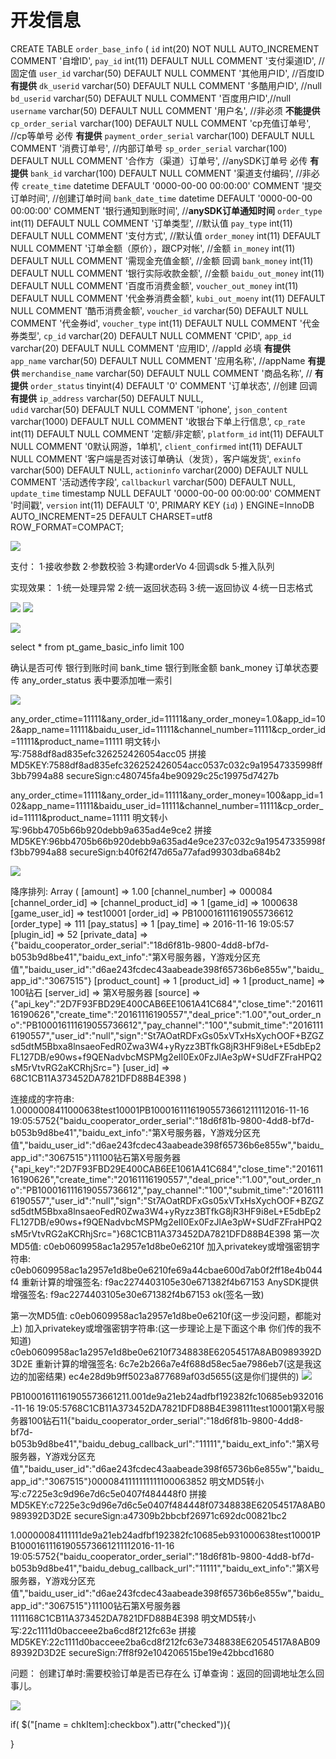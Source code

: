 # 开发信息
CREATE TABLE `order_base_info` (
  `id` int(20) NOT NULL AUTO_INCREMENT COMMENT '自增ID',
  `pay_id` int(11) DEFAULT NULL COMMENT '支付渠道ID',  //固定值 
  `user_id` varchar(50) DEFAULT NULL COMMENT '其他用户ID',  //百度ID    **有提供**
  `dk_userid` varchar(50) DEFAULT NULL COMMENT '多酷用户ID',  //null
  `bd_userid` varchar(50) DEFAULT NULL COMMENT '百度用户ID',//null
  `username` varchar(50) DEFAULT NULL COMMENT '用户名',    //非必须    **不能提供**
  `cp_order_serial` varchar(100) DEFAULT NULL COMMENT 'cp充值订单号',  //cp等单号 必传		    **有提供**
  `payment_order_serial` varchar(100) DEFAULT NULL COMMENT '消费订单号', //内部订单号
  `sp_order_serial` varchar(100) DEFAULT NULL COMMENT '合作方（渠道）订单号',  //anySDK订单号 必传	    **有提供**
  `bank_id` varchar(100) DEFAULT NULL COMMENT '渠道支付编码',  //非必传
  `create_time` datetime DEFAULT '0000-00-00 00:00:00' COMMENT '提交订单时间',  //创建订单时间
  `bank_date_time` datetime DEFAULT '0000-00-00 00:00:00' COMMENT '银行通知到账时间', //**anySDK订单通知时间**
  `order_type` int(11) DEFAULT NULL COMMENT '订单类型',  //默认值
  `pay_type` int(11) DEFAULT NULL COMMENT '支付方式',  //默认值
  `order_money` int(11) DEFAULT NULL COMMENT '订单金额（原价），跟CP对帐',  //金额
  `in_money` int(11) DEFAULT NULL COMMENT '需现金充值金额',  //金额  回调
  `bank_money` int(11) DEFAULT NULL COMMENT '银行实际收款金额',  //金额
  `baidu_out_money` int(11) DEFAULT NULL COMMENT '百度币消费金额',
  `voucher_out_money` int(11) DEFAULT NULL COMMENT '代金券消费金额',
  `kubi_out_moeny` int(11) DEFAULT NULL COMMENT '酷币消费金额',
  `voucher_id` varchar(50) DEFAULT NULL COMMENT '代金券id',
  `voucher_type` int(11) DEFAULT NULL COMMENT '代金券类型',
  `cp_id` varchar(20) DEFAULT NULL COMMENT 'CPID',
  `app_id` varchar(20) DEFAULT NULL COMMENT '应用ID',  //appId 必填      **有提供**
  `app_name` varchar(50) DEFAULT NULL COMMENT '应用名称',  //appName  **有提供**
  `merchandise_name` varchar(50) DEFAULT NULL COMMENT '商品名称',  //     **有提供**
  `order_status` tinyint(4) DEFAULT '0' COMMENT '订单状态', //创建 回调   **有提供**
  `ip_address` varchar(50) DEFAULT NULL,  
  `udid` varchar(50) DEFAULT NULL COMMENT 'iphone',
  `json_content` varchar(1000) DEFAULT NULL COMMENT '收银台下单上行信息',
  `cp_rate` int(11) DEFAULT NULL COMMENT '定额/非定额',
  `platform_id` int(11) DEFAULT NULL COMMENT '0默认网游，1单机',
  `client_confirmed` int(11) DEFAULT NULL COMMENT '客户端是否对该订单确认（发货），客户端发货',
  `exinfo` varchar(500) DEFAULT NULL,
  `actioninfo` varchar(2000) DEFAULT NULL COMMENT '活动透传字段',
  `callbackurl` varchar(500) DEFAULT NULL,
  `update_time` timestamp NULL DEFAULT '0000-00-00 00:00:00' COMMENT '时间戳',
  `version` int(11) DEFAULT '0',
  PRIMARY KEY (`id`)
) ENGINE=InnoDB AUTO_INCREMENT=25 DEFAULT CHARSET=utf8 ROW_FORMAT=COMPACT;

![](media/14782267623725/14785189330401.jpg)


支付：
1·接收参数
2·参数校验
3·构建orderVo
4·回调sdk
5·推入队列

实现效果：
1·统一处理异常
2·统一返回状态码
3·统一返回协议
4·统一日志格式

![](media/14782267623725/14786012885304.jpg)
![](media/14782267623725/14786013050803.jpg)

![](media/14782267623725/14791890540392.jpg)

select * from pt_game_basic_info  limit 100


确认是否可传
银行到账时间 bank_time
银行到账金额 bank_money
订单状态要传 any_order_status
表中要添加唯一索引



![](media/14782267623725/14796338033524.jpg)


any_order_ctime=11111&any_order_id=11111&any_order_money=1.0&app_id=102&app_name=11111&baidu_user_id=11111&channel_number=11111&cp_order_id=11111&product_name=11111 明文转小写:7588df8ad835efc326252426054acc05 拼接MD5KEY:7588df8ad835efc326252426054acc0537c032c9a19547335998ff3bb7994a88 secureSign:c480745fa4be90929c25c19975d7427b


any_order_ctime=11111&any_order_id=11111&any_order_money=100&app_id=102&app_name=11111&baidu_user_id=11111&channel_number=11111&cp_order_id=11111&product_name=11111 明文转小写:96bb4705b66b920debb9a635ad4e9ce2 拼接MD5KEY:96bb4705b66b920debb9a635ad4e9ce237c032c9a19547335998ff3bb7994a88 secureSign:b40f62f47d65a77afad99303dba684b2


![](media/14782267623725/14792965256146.jpg)


降序排列:
Array
(
    [amount] => 1.00
    [channel_number] => 000084
    [channel_order_id] => 
    [channel_product_id] => 1
    [game_id] => 1000638
    [game_user_id] => test10001
    [order_id] => PB100016111619055736612
    [order_type] => 111
    [pay_status] => 1
    [pay_time] => 2016-11-16 19:05:57
    [plugin_id] => 52
    [private_data] => {"baidu_cooperator_order_serial":"18d6f81b-9800-4dd8-bf7d-b053b9d8be41","baidu_ext_info":"第X号服务器，Y游戏分区充值","baidu_user_id":"d6ae243fcdec43aabeade398f65736b6e855w","baidu_app_id":"3067515"}
    [product_count] => 1
    [product_id] => 1
    [product_name] => 100钻石
    [server_id] => 第X号服务器
    [source] => {"api_key":"2D7F93FBD29E400CAB6EE1061A41C684","close_time":"20161116190626","create_time":"20161116190557","deal_price":"1.00","out_order_no":"PB100016111619055736612","pay_channel":"100","submit_time":"20161116190557","user_id":"null","sign":"St7AOatRDFxGs05xVTxHsXychOOF+BZGZsd5dtM5Bbxa8lnsaeoFedR0Zwa3W4+yRyzz3BTfkG8jR3HF9i8eL+E5dbEp2FL127DB\/e90ws+f9QENadvbcMSPMg2eII0Ex0FzJlAe3pW+SUdFZFraHPQ2sM5rVtvRG2aKCRhjSrc="}
    [user_id] => 68C1CB11A373452DA7821DFD88B4E398
)

连接成的字符串:
1.0000008411000638test10001PB10001611161905573661211112016-11-16 19:05:5752{"baidu_cooperator_order_serial":"18d6f81b-9800-4dd8-bf7d-b053b9d8be41","baidu_ext_info":"第X号服务器，Y游戏分区充值","baidu_user_id":"d6ae243fcdec43aabeade398f65736b6e855w","baidu_app_id":"3067515"}11100钻石第X号服务器{"api_key":"2D7F93FBD29E400CAB6EE1061A41C684","close_time":"20161116190626","create_time":"20161116190557","deal_price":"1.00","out_order_no":"PB100016111619055736612","pay_channel":"100","submit_time":"20161116190557","user_id":"null","sign":"St7AOatRDFxGs05xVTxHsXychOOF+BZGZsd5dtM5Bbxa8lnsaeoFedR0Zwa3W4+yRyzz3BTfkG8jR3HF9i8eL+E5dbEp2FL127DB\/e90ws+f9QENadvbcMSPMg2eII0Ex0FzJlAe3pW+SUdFZFraHPQ2sM5rVtvRG2aKCRhjSrc="}68C1CB11A373452DA7821DFD88B4E398
第一次MD5值:
c0eb0609958ac1a2957e1d8be0e6210f
加入privatekey或增强密钥字符串:
c0eb0609958ac1a2957e1d8be0e6210fe69a44cbae600d7ab0f2ff18e4b044f4
重新计算的增强签名:
f9ac2274403105e30e671382f4b67153
AnySDK提供增强签名:
f9ac2274403105e30e671382f4b67153
ok(签名一致)


第一次MD5值:
c0eb0609958ac1a2957e1d8be0e6210f(这一步没问题，都能对上)
加入privatekey或增强密钥字符串:(这一步理论上是下面这个串 你们传的我不知道)
c0eb0609958ac1a2957e1d8be0e6210f7348838E62054517A8AB0989392D3D2E
重新计算的增强签名:
6c7e2b266a7e4f688d58ec5ae7986eb7(这是我这边的加密结果)
ec4e28d9b9ff5023a877689af03d5655(这是你们提供的)
![](media/14782267623725/14792995430802.jpg)

PB10001611161905573661211.001de9a21eb24adfbf192382fc10685eb932016-11-16 19:05:5768C1CB11A373452DA7821DFD88B4E398111test10001第X号服务器100钻石11{"baidu_cooperator_order_serial":"18d6f81b-9800-4dd8-bf7d-b053b9d8be41","baidu_debug_callback_url":"11111","baidu_ext_info":"第X号服务器，Y游戏分区充值","baidu_user_id":"d6ae243fcdec43aabeade398f65736b6e855w","baidu_app_id":"3067515"}0000841111111111100063852 明文MD5转小写:c7225e3c9d96e7d6c5e0407f484448f0 拼接MD5KEY:c7225e3c9d96e7d6c5e0407f484448f07348838E62054517A8AB0989392D3D2E secureSign:a47309b2bbcbf26971c692dc00821bc2

1.00000084111111de9a21eb24adfbf192382fc10685eb931000638test10001PB10001611161905573661211112016-11-16 19:05:5752{"baidu_cooperator_order_serial":"18d6f81b-9800-4dd8-bf7d-b053b9d8be41","baidu_debug_callback_url":"11111","baidu_ext_info":"第X号服务器，Y游戏分区充值","baidu_user_id":"d6ae243fcdec43aabeade398f65736b6e855w","baidu_app_id":"3067515"}11100钻石第X号服务器1111168C1CB11A373452DA7821DFD88B4E398 明文MD5转小写:22c1111d0bacceee2ba6cd8f212fc63e 拼接MD5KEY:22c1111d0bacceee2ba6cd8f212fc63e7348838E62054517A8AB0989392D3D2E secureSign:7ff8f92e104206515be19e42bbcd1680

问题：
创建订单时:需要校验订单是否已存在么
订单查询：返回的回调地址怎么回事儿。

![](media/14782267623725/14798054776050.jpg)


if( $("[name = chkItem]:checkbox").attr("checked")){

}









